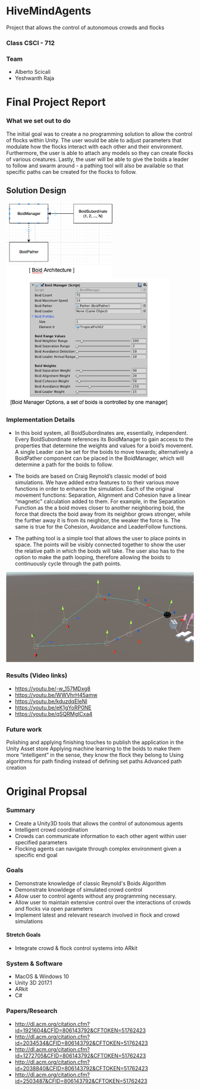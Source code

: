 # HiveMindAgents
Project that allows the control of autonomous crowds and flocks

### Class CSCI - 712

### Team
- Alberto Scicali
- Yeshwanth Raja

# Final Project Report

### What we set out to do
The initial goal was to create a no programming solution to allow the control of flocks within Unity. The user would be able to adjust parameters that modulate how the flocks interact with each other and their environment. Furthermore, the user is able to attach any models so they can create flocks of various creatures. Lastly, the user will be able to give the boids a leader to follow and swarm around - a pathing tool will also be available so that specific paths can be created for the flocks to follow.

## Solution Design

![alt text](/architecturepic.png "Basic Boid Architecture")
![alt text](/boidmanagerpic.png "BoidManager Component Editor View")

### Implementation Details
- In this boid system, all BoidSubordinates are, essentially, independent. Every BoidSubordinate references its BoidManager to gain access to the properties that determine the weights and values for a boid’s movement. A single Leader can be set for the boids to move towards; alternatively a BoidPather component can be placed in the BoidManager, which will determine a path for the boids to follow.

- The boids are based on Craig Reynold’s classic model of boid simulations. We have added extra features to to their various move functions in order to enhance the simulation. Each of the original movement functions: Separation, Alignment and Cohesion have a linear “magnetic” calculation added to them. For example, in the Separation Function as the a boid moves closer to another neighboring boid, the force that directs the boid away from its neighbor grows stronger, while the further away it is from its neighbor, the weaker the force is. The same is true for the Cohesion, Avoidance and LeaderFollow functions. 

- The pathing tool is a simple tool that allows the user to place points in space. The points will be visibly connected together to show the user the relative path in which the boids will take. The user also has to the option to make the path looping, therefore allowing the boids to continuously cycle through the path points.

![alt text](/pathingtoolpic.png "Boid Pathing Tool")

### Results (Video links)
- https://youtu.be/-w_157MDxg8
- https://youtu.be/WWVhrH45amw
- https://youtu.be/kduzdqEIeNI
- https://youtu.be/eK1gYoRP0NE
- https://youtu.be/qSQRMgICxa4

### Future work
Polishing and applying finishing touches to publish the application in the Unity Asset store
Applying machine learning to the boids to make them more “intelligent” in the sense, they know the flock they belong to
Using algorithms for path finding instead of defining set paths
Advanced path creation


# Original Propsal

### Summary
- Create a Unity3D tools that allows the control of autonomous agents
- Intelligent crowd coordination
- Crowds can communicate information to each other agent within user specified parameters
- Flocking agents can navigate through complex environment given a specific end goal

### Goals
- Demonstrate knowledge of classic Reynold's Boids Algorithm
- Demonstrate knowldege of simulated crowd control
- Allow user to control agents without any programming necessary.
- Allow user to maintain extensive control over the interactions of crowds and flocks via open parameters
- Implement latest and relevant research involved in flock and crowd simulations

#### Stretch Goals
- Integrate crowd & flock control systems into ARkit 

### System & Software
- MacOS & Windows 10
- Unity 3D 2017.1
- ARkit
- C#

### Papers/Research
- http://dl.acm.org/citation.cfm?id=1921604&CFID=806143792&CFTOKEN=51762423
- http://dl.acm.org/citation.cfm?id=2034534&CFID=806143792&CFTOKEN=51762423
- http://dl.acm.org/citation.cfm?id=1272705&CFID=806143792&CFTOKEN=51762423
- http://dl.acm.org/citation.cfm?id=2038840&CFID=806143792&CFTOKEN=51762423
- http://dl.acm.org/citation.cfm?id=2503487&CFID=806143792&CFTOKEN=51762423
